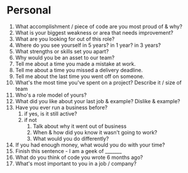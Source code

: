 # Personal

1. What accomplishment / piece of code are you most proud of & why?
2. What is your biggest weakness or area that needs improvement?
3. What are you looking for out of this role?
4. Where do you see yourself in 5 years? in 1 year? in 3 years?
5. What strengths or skills set you apart?
6. Why would you be an asset to our team?
7. Tell me about a time you made a mistake at work.
8. Tell me about a time you missed a delivery deadline.
9. Tell me about the last time you went off on someone.
10. What's the most time you've spent on a project? Describe it / size of team
11. Who's a role model of yours?
12. What did you like about your last job & example? Dislike & example?
13. Have you ever run a business before?
    1. if yes, is it still active?
    2. if not
        1. Talk about why it went out of business
        2. When & how did you know it wasn't going to work?
        3. What would you do differently?
14. If you had enough money, what would you do with your time?
15. Finish this sentence - I am a geek of _______
16. What do you think of code you wrote 6 months ago?
17. What's most important to you in a job / company?